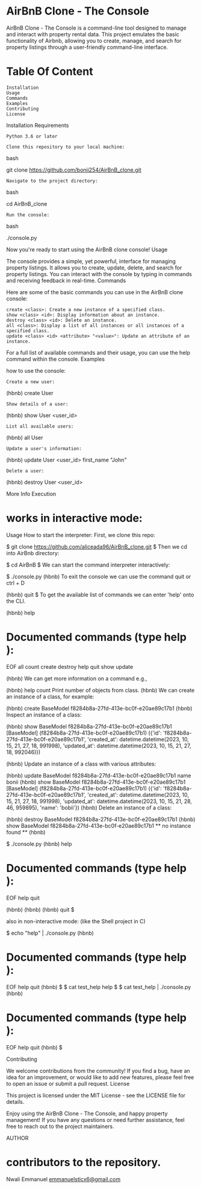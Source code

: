 # AirBnB Clone - The Console

AirBnB Clone - The Console is a command-line tool designed to manage and interact with property rental data. This project emulates the basic functionality of Airbnb, allowing you to create, manage, and search for property listings through a user-friendly command-line interface.

# Table Of Content

	Installation
	Usage
	Commands
	Examples
	Contributing
	License
Installation
Requirements

    Python 3.6 or later

    Clone this repository to your local machine:

bash

git clone https://github.com/bonii254/AirBnB_clone.git

    Navigate to the project directory:

bash

cd AirBnB_clone

    Run the console:

bash

./console.py

Now you're ready to start using the AirBnB clone console!
Usage

The console provides a simple, yet powerful, interface for managing property listings. It allows you to create, update, delete, and search for property listings. You can interact with the console by typing in commands and receiving feedback in real-time.
Commands

Here are some of the basic commands you can use in the AirBnB clone console:

    create <class>: Create a new instance of a specified class.
    show <class> <id>: Display information about an instance.
    destroy <class> <id>: Delete an instance.
    all <class>: Display a list of all instances or all instances of a specified class.
    update <class> <id> <attribute> "<value>": Update an attribute of an instance.

For a full list of available commands and their usage, you can use the help command within the console.
Examples

 how to use the console:

    Create a new user:


(hbnb) create User

    Show details of a user:


(hbnb) show User <user_id>

    List all available users:


(hbnb) all User

    Update a user's information:


(hbnb) update User <user_id> first_name "John"

    Delete a user:


(hbnb) destroy User <user_id>

More Info
Execution

works in interactive mode:
=======
Usage
How to start the interpreter: First, we clone this repo:

$ git clone https://github.com/aliceada96/AirBnB_clone.git
$
Then we cd into AirBnb directory:

$ cd AirBnB
$
We can start the command interpreter interactively:

$ ./console.py
(hbnb)
To exit the console we can use the command quit or ctrl + D

(hbnb) quit
$
To get the available list of commands we can enter 'help' onto the CLI.

(hbnb) help

Documented commands (type help <topic>):
========================================
EOF  all  count  create  destroy  help  quit  show  update

(hbnb) 
We can get more information on a command e.g.,

(hbnb) help count
Print number of objects from class.
(hbnb)
We can create an instance of a class, for example:

(hbnb) create BaseModel
f8284b8a-27fd-413e-bc0f-e20ae89c17b1
(hbnb)
Inspect an instance of a class:

(hbnb) show BaseModel f8284b8a-27fd-413e-bc0f-e20ae89c17b1
[BaseModel] (f8284b8a-27fd-413e-bc0f-e20ae89c17b1) ({'id': 'f8284b8a-27fd-413e-bc0f-e20ae89c17b1', 'created_at': datetime.datetime(2023, 10, 15, 21, 27, 18, 991998), 'updated_at': datetime.datetime(2023, 10, 15, 21, 27, 18, 992046)})


(hbnb)
Update an instance of a class with various attributes:

(hbnb) update BaseModel f8284b8a-27fd-413e-bc0f-e20ae89c17b1 name bonii
(hbnb) show BaseModel f8284b8a-27fd-413e-bc0f-e20ae89c17b1
[BaseModel] (f8284b8a-27fd-413e-bc0f-e20ae89c17b1) ({'id': 'f8284b8a-27fd-413e-bc0f-e20ae89c17b1', 'created_at': datetime.datetime(2023, 10, 15, 21, 27, 18, 991998), 'updated_at': datetime.datetime(2023, 10, 15, 21, 28, 46, 959895), 'name': 'bobii'})
(hbnb)
Delete an instance of a class:

(hbnb) destroy BaseModel f8284b8a-27fd-413e-bc0f-e20ae89c17b1
(hbnb) show BaseModel f8284b8a-27fd-413e-bc0f-e20ae89c17b1
** no instance found **
(hbnb)

$ ./console.py
(hbnb) help

Documented commands (type help <topic>):
========================================
EOF  help  quit

(hbnb) 
(hbnb) 
(hbnb) quit
$

also in non-interactive mode: (like the Shell project in C)

$ echo "help" | ./console.py
(hbnb)

Documented commands (type help <topic>):
========================================
EOF  help  quit
(hbnb) 
$
$ cat test_help
help
$
$ cat test_help | ./console.py
(hbnb)

Documented commands (type help <topic>):
========================================
EOF  help  quit
(hbnb) 
$

Contributing

We welcome contributions from the community! If you find a bug, have an idea for an improvement, or would like to add new features, please feel free to open an issue or submit a pull request.
License

This project is licensed under the MIT License - see the LICENSE file for details.

Enjoy using the AirBnB Clone - The Console, and happy property management! If you have any questions or need further assistance, feel free to reach out to the project maintainers.

AUTHOR
# contributors to the repository.

Nwali Emmanuel <emmanuelsticx6@gmail.com>
